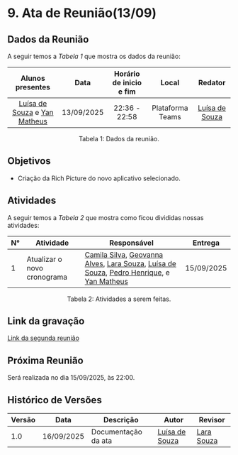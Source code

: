 # 9. Ata de Reunião(13/09)

## Dados da Reunião

A seguir temos a <i>Tabela 1</i> que mostra os dados da reunião:

|                                     Alunos presentes                                     |    Data    | Horário de inicio e fim |      Local       | Redator |
| :--------------------------------------------------------------------------------------: | :--------: | :---------------------: | :--------------: | :--------------: |
| [Luísa de Souza](https://github.com/luisa12ll) e [Yan Matheus](https://github.com/Yanmatheus0812) | 13/09/2025 | 22:36 - 22:58 | Plataforma Teams |  [Luísa de Souza](https://github.com/luisa12ll)|

<figcaption align="center">Tabela 1: Dados da reunião. </figcaption>

## Objetivos

- Criação da Rich Picture do novo aplicativo selecionado.


## Atividades

A seguir temos a <i>Tabela 2</i> que mostra como ficou divididas nossas atividades:

| N°| Atividade | Responsável | Entrega |
| ---- | ---- | ---- | ---- | 
| 1 | Atualizar o novo cronograma |  [Camila Silva](https://github.com/CamilaSilvaC), [Geovanna Alves](https://github.com/GeovannaUmbelino), [Lara Souza](https://github.com/mel14-hub), [Luísa de Souza](https://github.com/luisa12ll), [Pedro Henrique](https://github.com/pedrohpsantos), e [Yan Matheus](https://github.com/Yanmatheus0812) | 15/09/2025 |
<figcaption align="center">Tabela 2: Atividades a serem feitas.</figcaption>

## Link da gravação

[Link da segunda reunião](https://www.youtube.com/watch?v=v6Cmgz2QPM0&list=PLLWUvFk-8eapL5FB6mMvY3y0y_tqLEXji&index=8)

## Próxima Reunião

Será realizada no dia 15/09/2025, às 22:00.

## Histórico de Versões

| Versão | Data       | Descrição               | Autor                                                     | Revisor                                                 |
|--------|------------|------------------------|-----------------------------------------------------------|--------------------------------------------------------|
| 1.0    | 16/09/2025 | Documentação da ata     | [Luísa de Souza](https://github.com/luisa12ll)    | [Lara Souza](https://github.com/mel14-hub)                  |


